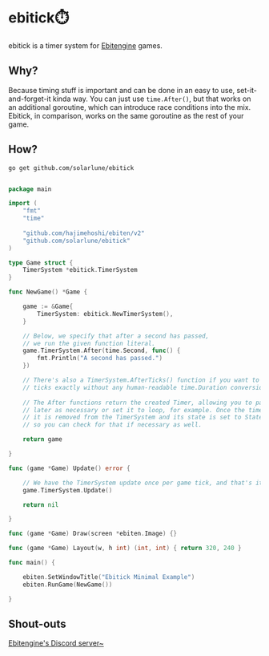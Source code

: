 # ebitick⏱️

ebitick is a timer system for [Ebitengine](https://ebitengine.org/) games.

## Why?

Because timing stuff is important and can be done in an easy to use, set-it-and-forget-it kinda way. You can just use `time.After()`, but that works on an additional goroutine, which can introduce race conditions into the mix. Ebitick, in comparison, works on the same goroutine as the rest of your game.

## How?

`go get github.com/solarlune/ebitick`

```go

package main

import (
    "fmt"
    "time"
    
    "github.com/hajimehoshi/ebiten/v2"
    "github.com/solarlune/ebitick"
)

type Game struct {
    TimerSystem *ebitick.TimerSystem
}

func NewGame() *Game {

    game := &Game{
        TimerSystem: ebitick.NewTimerSystem(),
    }

    // Below, we specify that after a second has passed,
    // we run the given function literal.
    game.TimerSystem.After(time.Second, func() {
        fmt.Println("A second has passed.")
    })

    // There's also a TimerSystem.AfterTicks() function if you want to use
    // ticks exactly without any human-readable time.Duration conversions.
    
    // The After functions return the created Timer, allowing you to pause it
    // later as necessary or set it to loop, for example. Once the timer elapses,
    // it is removed from the TimerSystem and its state is set to StateFinished,
    // so you can check for that if necessary as well.

    return game

}

func (game *Game) Update() error {

    // We have the TimerSystem update once per game tick, and that's it.
    game.TimerSystem.Update()

    return nil

}

func (game *Game) Draw(screen *ebiten.Image) {}

func (game *Game) Layout(w, h int) (int, int) { return 320, 240 }

func main() {

    ebiten.SetWindowTitle("Ebitick Minimal Example")
    ebiten.RunGame(NewGame())

}

```

## Shout-outs

[Ebitengine's Discord server~](https://discord.gg/fXM7VYASTu)
